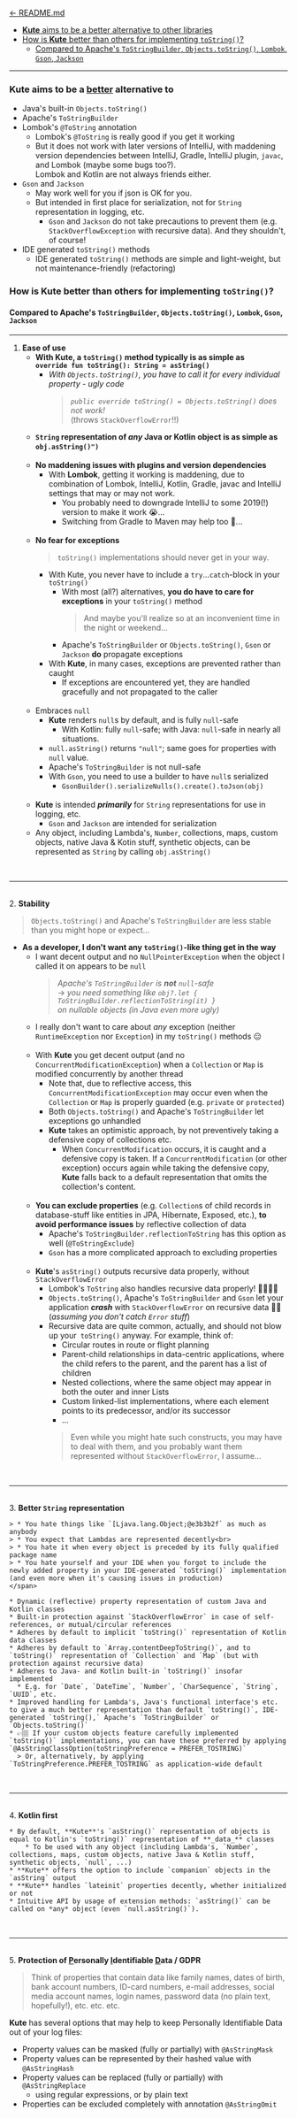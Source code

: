 [← README.md](../README.md)

- [**Kute** aims to be a <u>better</u> alternative to other libraries](#kute-aims-to-be-a-better-alternative-to)
- [How is **Kute** better than others for implementing `toString()`?](#how-is-kute-better-than-others-for-implementing-tostring)
    * [Compared to Apache's `ToStringBuilder`, `Objects.toString()`, `Lombok`, `Gson`, `Jackson`](#compared-to-apaches-tostringbuilder-objectstostring-lombok-gson-jackson)

<hr>

### **Kute** aims to be a <u>better</u> alternative to

* Java's built-in `Objects.toString()`
* Apache's `ToStringBuilder`
* Lombok's `@ToString` annotation
    * Lombok's `@ToString` is really good if you get it working
    * But it does not work with later versions of IntelliJ, with maddening version dependencies between IntelliJ, Gradle, IntelliJ plugin, `javac`, and Lombok (maybe some bugs too?).<br>
      Lombok and Kotlin are not always friends either.
* `Gson` and `Jackson`
    * May work well for you if json is OK for you.
    * But intended in first place for serialization, not for `String` representation in logging, etc.
       * `Gson` and `Jackson` do not take precautions to prevent them (e.g. `StackOverflowException` with recursive data). And they shouldn't, of course!
* IDE generated `toString()` methods
    * IDE generated `toString()` methods are simple and light-weight, but not maintenance-friendly (refactoring)

### How is **Kute** better than others for implementing `toString()`?
#### Compared to Apache's `ToStringBuilder`, `Objects.toString()`, `Lombok`, `Gson`, `Jackson`
<hr>

1. **Ease of use**
    * **With Kute, a `toString()` method typically is as simple as <br>
      ```override fun toString(): String = asString()```** <br>
        * *With `Objects.toString()`, you have to call it for every individual property - ugly code*
           > *`public override toString() = Objects.toString()` does not work!*<br>
             (throws `StackOverflowError`!!)
    * **`String` representation of *any* Java or Kotlin object is as simple as
      ```obj.asString()")```**
<br><br>
    * **No maddening issues with plugins and version dependencies**
        * With **Lombok**, getting it working is maddening, due to combination of Lombok, IntelliJ, Kotlin, Gradle, javac and IntelliJ settings that may or may not work.
            * You probably need to downgrade IntelliJ to some 2019(!) version to make it work 😭...
            * Switching from Gradle to Maven may help too 🤯...
<br><br>
    * **No fear for exceptions**
        > `toString()` implementations should never get in your way.
        * With Kute, you never have to include a `try`...`catch`-block in your `toString()`
            * With most (all?) alternatives, **you do have to care for exceptions** in your `toString()` method 
              > And maybe you'll realize so at an inconvenient time in the night or weekend...
            * Apache's `ToStringBuilder` or `Objects.toString()`, `Gson` or `Jackson` **do** propagate exceptions
        * With **Kute**, in many cases, exceptions are prevented rather than caught
            * If exceptions are encountered yet, they are handled gracefully and not propagated to the caller
<br><br>
    * Embraces `null`
        * **Kute** renders `null`s by default, and is fully `null`-safe
          * With Kotlin: fully `null`-safe; with Java: `null`-safe in nearly all situations.
        * `null.asString()` returns `"null"`; same goes for properties with `null` value.
        * Apache's `ToStringBuilder` is not null-safe
        * With `Gson`, you need to use a builder to have `null`s serialized
           * `GsonBuilder().serializeNulls().create().toJson(obj)`
<br><br>
    * **Kute** is intended **_primarily_** for `String` representations for use in logging, etc.
        * `Gson` and `Jackson` are intended for serialization
    * Any object, including Lambda's, `Number`, collections, maps, custom objects, native Java & Kotin stuff, synthetic objects, can be represented as `String` by calling `obj.asString()`

<br><hr><br>
2. **Stability**
   > `Objects.toString()` and Apache's `ToStringBuilder` are less stable than you might hope or expect...
* **As a developer, I don't want any `toString()`-like thing get in the way**
    * I want decent output and no `NullPointerException` when the object I called it on appears to be `null`
      > *Apache's `ToStringBuilder` is **not** `null`-safe*    
          → *you need something like `obj?.let { ToStringBuilder.reflectionToString(it) }`   
          on nullable objects (in Java even more ugly)*
    * I really don't want to care about *any* exception (neither `RuntimeException` nor `Exception`) in my `toString()` methods 😑
<br><br>
    * With **Kute** you get decent output (and no `ConcurrentModificationException`) when a `Collection` or `Map` is modified concurrently by another thread
        * Note that, due to reflective access, this `ConcurrentModificationException` may occur even when the `Collection` or `Map` is properly guarded (e.g. `private` or `protected`)
        * Both `Objects.toString()` and Apache's `ToStringBuilder` let exceptions go
          unhandled
        * **Kute** takes an optimistic approach, by not preventively taking a defensive copy of collections etc.
          * When `ConcurrentModification` occurs, it is caught and a defensive copy is taken. If a `ConcurrentModification` (or other exception) occurs again while taking the defensive copy, **Kute** falls back to a default representation that omits the collection's content.<br><br>
    * **You can exclude properties** (e.g. `Collection`s of child records in database-stuff like entities in JPA, Hibernate, Exposed, etc.), **to avoid performance issues** by reflective collection of data
        * Apache's `ToStringBuilder.reflectionToString` has this option as well (`@ToStringExclude`)
        * `Gson` has a more complicated approach to excluding properties<br><br>
    * **Kute**'s `asString()` outputs recursive data properly, without `StackOverflowError`
        * Lombok's `ToString` also handles recursive data properly! 👍🏽👍🏽
        * `Objects.toString()`, Apache's `ToStringBuilder` and `Gson` let your application ***crash*** with `StackOverflowError` on recursive data 👎🏽 (*assuming you don't catch `Error` stuff*)
        * Recursive data are quite common, actually, and should not blow up your` toString()` anyway.
         For example, think of:
             * Circular routes in route or flight planning
             * Parent-child relationships in data-centric applications, where the child refers to the parent, and the
                parent has a list of children
             * Nested collections, where the same object may appear in both the outer and inner Lists
             * Custom linked-list implementations, where each element points to its predecessor, and/or its successor
             * ...
             > Even while you might hate such constructs, you may have to deal with them, and you probably want them represented without `StackOverflowError`, I assume...

<br><hr><br>
3. **Better `String` representation**
 
    > * You hate things like `[Ljava.lang.Object;@e3b3b2f` as much as anybody
    > * You expect that Lambdas are represented decently<br>
    > * You hate it when every object is preceded by its fully qualified package name
    > * You hate yourself and your IDE when you forgot to include the newly added property in your IDE-generated `toString()` implementation (and even more when it's causing issues in production)
    </span>

    * Dynamic (reflective) property representation of custom Java and Kotlin classes
    * Built-in protection against `StackOverflowError` in case of self-references, or mutual/circular references
    * Adheres by default to implicit `toString()` representation of Kotlin data classes
    * Adheres by default to `Array.contentDeepToString()`, and to `toString()` representation of `Collection` and `Map` (but with protection against recursive data)
    * Adheres to Java- and Kotlin built-in `toString()` insofar implemented
      * E.g. for `Date`, `DateTime`, `Number`, `CharSequence`, `String`, `UUID`, etc.
    * Improved handling for Lambda's, Java's functional interface's etc. to give a much better representation than default `toString()`, IDE-generated `toString(),` Apache's `ToStringBuilder` or `Objects.toString()`
    * 👉🏽 If your custom objects feature carefully implemented `toString()` implementations, you can have these preferred by applying `@AsStringClassOption(toStringPreference = PREFER_TOSTRING)`
      > Or, alternatively, by applying `ToStringPreference.PREFER_TOSTRING` as application-wide default

<br><hr><br>
4. **Kotlin first**

    * By default, **Kute**'s `asString()` representation of objects is equal to Kotlin's `toString()` representation of **_data_** classes
        * To be used with any object (including Lambda's, `Number`, collections, maps, custom objects, native Java & Kotlin stuff, synthetic objects, `null`, ...)
    * **Kute** offers the option to include `companion` objects in the `asString` output
    * **Kute** handles `lateinit` properties decently, whether initialized or not
    * Intuitive API by usage of extension methods: `asString()` can be called on *any* object (even `null.asString()`).

<br><hr><br>
5. **Protection of <u>P</u>ersonally <u>I</u>dentifiable <u>D</u>ata / GDPR**
 > Think of properties that contain data like family names, dates of birth, bank account numbers, ID-card numbers, e-mail addresses, social media account names, login names, password data (no plain text, hopefully!), etc. etc. etc.

**Kute** has several options that may help to keep Personally Identifiable Data out of your log files:
 * Property values can be masked (fully or partially) with `@AsStringMask`
 * Property values can be represented by their hashed value with `@AsStringHash`
 * Property values can be replaced (fully or partially) with `@AsStringReplace`
     * using regular expressions, or by plain text 
 * Properties can be excluded completely with annotation `@AsStringOmit`
